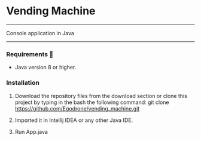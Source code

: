  # Vending Machine 
____________

Console application in Java 
____________

### Requirements 🔧
* Java version 8 or higher.

### Installation 

1) Download the repository files from the download section or clone this project by typing in the bash the following command:
    git clone https://github.com/Egodrone/vending_machine.git

2) Imported it in Intellij IDEA or any other Java IDE.

3) Run App.java